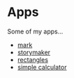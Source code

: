 # Apps

Some of my apps...

- [mark](https://mark.education/)
- [storymaker](https://huckle.studio/storymaker/)
- [rectangles](https://huckle.studio/rectangle-react/)
- [simple calculator](https://huckle.studio/simple-calculator/)

&nbsp;
